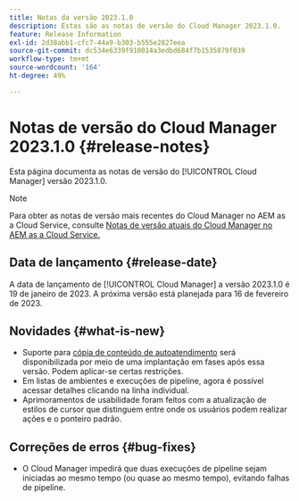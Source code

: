 ```yaml
---
title: Notas da versão 2023.1.0
description: Estas são as notas de versão do Cloud Manager 2023.1.0.
feature: Release Information
exl-id: 2d38abb1-cfc7-44a9-b303-b555e2827eea
source-git-commit: dc534e6339f910014a3edbd684f7b1535079f039
workflow-type: tm+mt
source-wordcount: '164'
ht-degree: 49%

---
```



# Notas de versão do Cloud Manager 2023.1.0 {#release-notes}

Esta página documenta as notas de versão do [!UICONTROL Cloud Manager] versão 2023.1.0.

>[!NOTE]
>
>Para obter as notas de versão mais recentes do Cloud Manager no AEM as a Cloud Service, consulte [Notas de versão atuais do Cloud Manager no AEM as a Cloud Service.](https://experienceleague.adobe.com/docs/experience-manager-cloud-service/content/implementing/using-cloud-manager/release-notes-cloud-manager/release-notes-cm-current.html?lang=pt-BR)

## Data de lançamento {#release-date}

A data de lançamento de [!UICONTROL Cloud Manager] a versão 2023.1.0 é 19 de janeiro de 2023. A próxima versão está planejada para 16 de fevereiro de 2023.

## Novidades {#what-is-new}

* Suporte para [cópia de conteúdo de autoatendimento](/help/using/content-copy.md) será disponibilizada por meio de uma implantação em fases após essa versão. Podem aplicar-se certas restrições.
* Em listas de ambientes e execuções de pipeline, agora é possível acessar detalhes clicando na linha individual.
* Aprimoramentos de usabilidade foram feitos com a atualização de estilos de cursor que distinguem entre onde os usuários podem realizar ações e o ponteiro padrão.

## Correções de erros {#bug-fixes}

* O Cloud Manager impedirá que duas execuções de pipeline sejam iniciadas ao mesmo tempo (ou quase ao mesmo tempo), evitando falhas de pipeline.
